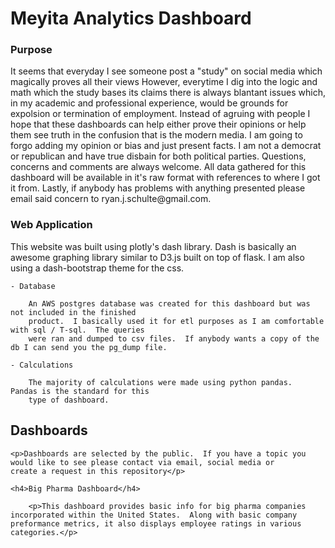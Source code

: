 <h1>Meyita Analytics Dashboard</h1>

<h3>Purpose</h3>
    <p>
        It seems that everyday I see someone post a "study" on social media which magically proves all their views
        However, everytime I dig into the logic and math which the study bases its claims there is always
        blantant issues which, in my academic and professional experience, would be grounds for expolsion 
        or termination of employment.  Instead of agruing with people I hope that these dashboards can help
        either prove their opinions or help them see truth in the confusion that is the modern media.  I am 
        going to forgo adding my opinion or bias and just present facts.  I am not a democrat or republican and have 
        true disbain for both political parties.  Questions, concerns and comments are always welcome.  All data gathered 
        for this dashboard will be available in it's raw format with references to where I got it from.  Lastly, if
        anybody has problems with anything presented please email said concern to ryan.j.schulte@gmail.com.
    </p>
    
<h3>Web Application</h3>
    <p>
        This website was built using plotly's dash library.  Dash is basically an awesome graphing 
        library similar to D3.js built on top of flask.  I am also using a dash-bootstrap theme for
        the css.
    </p>
    
    - Database 
        
        An AWS postgres database was created for this dashboard but was not included in the finished
        product.  I basically used it for etl purposes as I am comfortable with sql / T-sql.  The queries
        were ran and dumped to csv files.  If anybody wants a copy of the db I can send you the pg_dump file.  
        
    - Calculations
        
        The majority of calculations were made using python pandas.  Pandas is the standard for this 
        type of dashboard.  
        
<h2>Dashboards</h2>

    <p>Dashboards are selected by the public.  If you have a topic you would like to see please contact via email, social media or              create a request in this repository</p>
    
    <h4>Big Pharma Dashboard</h4>
        
        <p>This dashboard provides basic info for big pharma companies incorporated within the United States.  Along with basic company          preformance metrics, it also displays employee ratings in various categories.</p>
